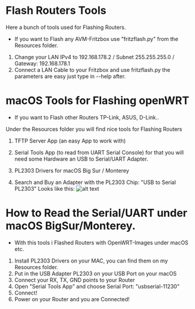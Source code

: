# Flash Routers Tools
Here a bunch of tools used for Flashing Routers.

* If you want to Flash any AVM-Fritzbox use "fritzflash.py" from the Resources folder.
1. Change your LAN IPv4 to 192.168.178.2 / Subnet 255.255.255.0 / Gateway: 192.168.178.1
2. Connect a LAN Cable to your Fritzbox and use fritzflash.py the parameters are easy just type in --help after.

# macOS Tools for Flashing openWRT
* If you want to Flash other Routers TP-Link, ASUS, D-Link..

Under the Resources folder you will find nice tools for Flashing Routers
1. TFTP Server App (an easy App to work with)
2. Serial Tools App (to read from UART Serial Console) for that you will need some Hardware an USB to Serial/UART Adapter.
3. PL2303 Drivers for macOS Big Sur / Monterey

4. Search and Buy an Adapter with the PL2303 Chip: "USB to Serial PL2303"
Looks like this:
![alt text](https://github.com/kwget/openwrt-tools/blob/main/resources/DEBO_USB_2_UART_01.jpeg?raw=true)

# How to Read the Serial/UART under macOS BigSur/Monterey.
* With this tools i Flashed Routers with OpenWRT-Images under macOS etc.

1. Install PL2303 Drivers on your MAC, you can find them on my Resources folder.
2. Put in the USB Adapter PL2303 on your USB Port on your macOS
3. Connect your RX, TX, GND points to your Router
4. Open "Serial Tools App" and choose Serial Port: "usbserial-11230"
5. Connect!
6. Power on your Router and you are Connected!

